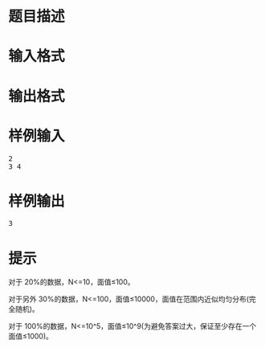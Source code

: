 

# 题目描述



# 输入格式



# 输出格式



# 样例输入


<pre>2 
3 4 </pre>

# 样例输出


<pre>3</pre>

# 提示


<p>
对于 20%的数据，N&lt;=10，面值≤100。 
</p>
<p>
对于另外 30%的数据，N&lt;=100，面值≤10000，面值在范围内近似均匀分布(完全随机)。 
</p>
<p>
对于 100%的数据，N&lt;=10^5，面值≤10^9(为避免答案过大，保证至少存在一个面值≤1000)。
</p>
